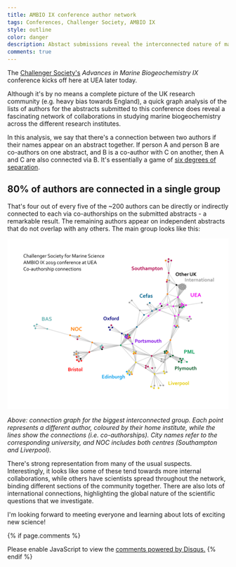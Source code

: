 ```yaml
---
title: AMBIO IX conference author network
tags: Conferences, Challenger Society, AMBIO IX
style: outline
color: danger
description: Abstact submissions reveal the interconnected nature of marine biogeochemical research in the UK.
comments: true
---
```


The [Challenger Society's](https://www.challenger-society.org.uk/) *Advances in Marine Biogeochemistry IX* conference kicks off here at UEA later today.

Although it's by no means a complete picture of the UK research community (e.g. heavy bias towards England), a quick graph analysis of the lists of authors for the abstracts submitted to this conference does reveal a fascinating network of collaborations in studying marine biogeochemistry across the different research institutes.

In this analysis, we say that there's a connection between two authors if their names appear on an abstract together. If person A and person B are co-authors on one abstract, and B is a co-author with C on another, then A and C are also connected via B. It's essentially a game of [six degrees of separation](https://en.wikipedia.org/wiki/Six_degrees_of_separation).

## 80% of authors are connected in a single group

That's four out of every five of the ~200 authors can be directly or indirectly connected to each via co-authorships on the submitted abstracts - a remarkable result. The remaining authors appear on independent abstracts that do not overlap with any others. The main group looks like this:

![Graph of AMBIO abstract author institutes](https://raw.githubusercontent.com/mvdh7/mvdh7.github.io/master/images/blog/AMBIOinstitutes.png "Graph of AMBIO abstract author institutes.")

*Above: connection graph for the biggest interconnected group. Each point represents a different author, coloured by their home institute, while the lines show the connections (i.e. co-authorships). City names refer to the corresponding university, and NOC includes both centres (Southampton and Liverpool).*

There's strong representation from many of the usual suspects. Interestingly, it looks like some of these tend towards more internal collaborations, while others have scientists spread throughout the network, binding different sections of the community together. There are also lots of international connections, highlighting the global nature of the scientific questions that we investigate.

I'm looking forward to meeting everyone and learning about lots of exciting new science!

{% if page.comments %}
<div id="disqus_thread"></div>
<script>
var disqus_config = function () {
this.page.url = 'https://mvdh.xyz/blog/snake-charming-with-matlab';  // Replace PAGE_URL with your page's canonical URL variable
// this.page.identifier = PAGE_IDENTIFIER; // Replace PAGE_IDENTIFIER with your page's unique identifier variable
};
(function() { // DON'T EDIT BELOW THIS LINE
var d = document, s = d.createElement('script');
s.src = 'https://mvdh7.disqus.com/embed.js';
s.setAttribute('data-timestamp', +new Date());
(d.head || d.body).appendChild(s);
})();
</script>
<noscript>Please enable JavaScript to view the <a href="https://disqus.com/?ref_noscript">comments powered by Disqus.</a></noscript>
{% endif %}
